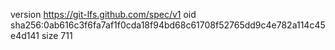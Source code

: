 version https://git-lfs.github.com/spec/v1
oid sha256:0ab616c3f6fa7af1f0cda18f94bd68c61708f52765dd9c4e782a114c45e4d141
size 711
